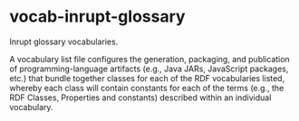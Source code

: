 # vocab-inrupt-glossary

Inrupt glossary vocabularies. 

A vocabulary list file configures the generation, packaging, and publication
of programming-language artifacts (e.g., Java JARs, JavaScript packages, etc.)
that bundle together classes for each of the RDF vocabularies listed, whereby
each class will contain constants for each of the terms (e.g., the RDF
Classes, Properties and constants) described within an individual vocabulary.
